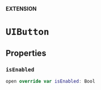 **EXTENSION**

# `UIButton`

## Properties
### `isEnabled`

```swift
open override var isEnabled: Bool
```
